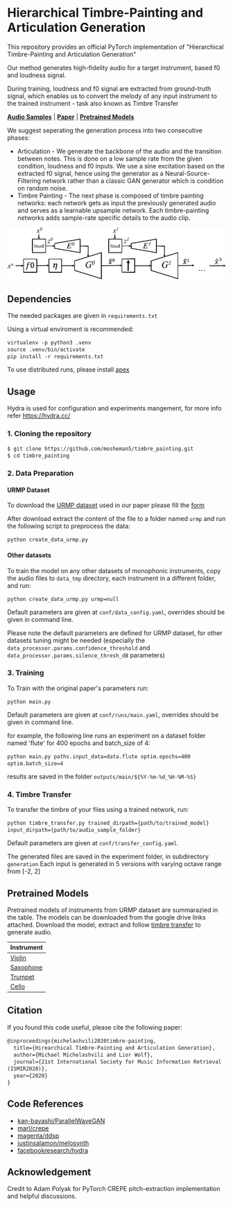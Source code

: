 # Hierarchical Timbre-Painting and Articulation Generation

This repository provides an official PyTorch implementation of "Hierarchical Timbre-Painting and Articulation Generation"

Our method generates high-fidelity audio for a target instrument, based f0 and loudness signal.

During training, loudness and f0 signal are extracted from ground-truth signal, 
which enables us to convert the melody of any input instrument to the trained instrument - task also known as Timbre Transfer

  [**Audio Samples**](https://mosheman5.github.io/timbre_painting/)
| [**Paper**](https://arxiv.org/abs/2008.13095)
| [**Pretrained Models**](#pretrained-models)


We suggest seperating the generation process into two consecutive phases:
* Articulation - We generate the backbone of the audio and the transition between notes. 
This is done on a low sample rate from the given condition, loudness and f0 inputs. 
We use a sine excitation based on the extracted f0 signal, 
hence using the generator as a Neural-Source-Filtering network rather than a classic GAN generator which is condition on random noise.
* Timbre Painting - The next phase is composed of timbre painting networks: each network gets as input the previously generated audio and serves as a 
learnable upsample network. Each timbre-painting networks adds sample-rate specific details to the audio clip.

![](./architecture.png)

## Dependencies
The needed packages are given in ```requirements.txt```

Using a virtual enviroment is recommended:
```
virtualenv -p python3 .venv
source .venv/bin/activate
pip install -r requirements.txt
```
To use distributed runs, please install [apex](https://github.com/NVIDIA/apex)

## Usage

Hydra is used for configuration and experiments mangement, for more info refer https://hydra.cc/

### 1. Cloning the repository
```
$ git clone https://github.com/mosheman5/timbre_painting.git
$ cd timbre_painting
```
 
### 2. Data Preparation

#### URMP Dataset
To download the [URMP dataset](https://ieeexplore.ieee.org/document/8411155) used in our paper please fill the [form](https://docs.google.com/forms/d/e/1FAIpQLSdGQx4Q0G4yIT0WDj1cAlfcAq8VZNcV7ZGKqRj8ijgCOzd1lg/viewform)

After download extract the content of the file to a folder named ```urmp```
and run the following script to preprocess the data:
```
python create_data_urmp.py
```

#### Other datasets

To train the model on any other datasets of monophonic instruments, copy the audio files to ```data_tmp``` directory, 
each instrument in a different folder, and run:
```
python create_data_urmp.py urmp=null
```
Default parameters are given at ```conf/data_config.yaml```, overrides should be given in command line. 

Please note the default parameters are defined for URMP dataset, for other datasets tuning might be needed (especially the ```data_processor.params.confidence_threshold``` and ```data_processor.params.silence_thresh_dB``` parameters)

### 3. Training

To Train with the original paper's parameters run:
```
python main.py
```
Default parameters are given at ```conf/runs/main.yaml```, overrides should be given in command line. 

for example, the following line runs an experiment on a dataset folder named 'flute' for 400 epochs and batch_size of 4:
```
python main.py paths.input_data=data.flute optim.epochs=400 optim.batch_size=4
```

results are saved in the folder ```outputs/main/${%Y-%m-%d_%H-%M-%S}```

### 4. Timbre Transfer

To transfer the timbre of your files using a trained network, run:
```
python timbre_transfer.py trained_dirpath={path/to/trained_model} input_dirpath={path/to/audio_sample_folder}
```

Default parameters are given at ```conf/transfer_config.yaml```.

The generated files are saved in the experiment folder, in subdirectory ```generation``` 
Each input is generated in 5 versions with varying octave range from [-2, 2]

## Pretrained Models

Pretrained models of instruments from URMP dataset are summarazied in the table.
The models can be downloaded from the google drive links attached.
Download the model, extract and follow [timbre transfer](#4-timbre-transfer) to generate audio.

| Instrument
| :------ 
| [Violin](https://drive.google.com/uc?id=1KEodWMgtWLynBlMIZdSlIjGvrPJ2TpNQ&)
| [Saxophone](https://drive.google.com/uc?id=1GNL1yCdGmcxSGdECtpUb5BqbRWSeyB6b)
| [Trumpet](https://drive.google.com/uc?id=1SMJMnw7RorAymxQpoy_e2vUJlRH3Xmcy)
| [Cello](https://drive.google.com/uc?id=1Nx4sUznH1cWUvDOdQLFd-v7ZZKKwQWZu)


## Citation
If you found this code useful, please cite the following paper:
```
@inproceedings{michelashvili2020timbre-painting,
  title={Hirearchical Timbre-Painting and Articulation Generation},
  author={Michael Michelashvili and Lior Wolf},
  journal={21st International Society for Music Information Retrieval (ISMIR2020)},
  year={2020}
}
```

## Code References
- [kan-bayashi/ParallelWaveGAN](https://github.com/kan-bayashi/ParallelWaveGAN)
- [marl/crepe](https://github.com/marl/crepe)
- [magenta/ddsp](https://github.com/magenta/ddsp)
- [justinsalamon/melosynth](https://github.com/justinsalamon/melosynth)
- [facebookresearch/hydra](https://github.com/facebookresearch/hydra)

## Acknowledgement
Credit to Adam Polyak for PyTorch CREPE pitch-extraction implementation and helpful discussions.
